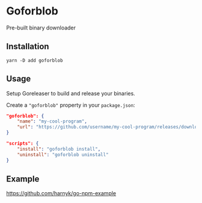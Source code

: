 # Goforblob

Pre-built binary downloader

## Installation

```
yarn -D add goforblob
```

## Usage

Setup Goreleaser to build and release your binaries.

Create a `"goforblob"` property in your `package.json`:

```json
"goforblob": {
    "name": "my-cool-program",
    "url": "https://github.com/username/my-cool-program/releases/download/v{version}/{name}_{version}_{platform}_{arch}.tar.gz",
}
```

```json
"scripts": {
    "install": "goforblob install",
    "uninstall": "goforblob uninstall"
}
```
## Example

https://github.com/harnyk/go-npm-example